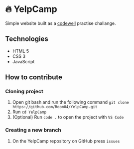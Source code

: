 # 🔥 YelpCamp
Simple website built as a [codewell]() practise challange.

<!-- technologies used -->
## Technologies
* HTML 5
* CSS 3
* JavaScript

<!-- contributing -->
## How to contribute

### Cloning project
1. Open git bash and run the following command `git clone https://github.com/Room04/YelpCamp.git`
1. Run `cd YelpCamp` 
1. (Optional) Run `code .` to open the project with `VS Code`

### Creating a new branch
1. On the YelpCamp repository on GitHub press `issues`
